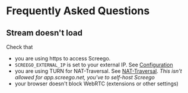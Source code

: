 # Frequently Asked Questions

## Stream doesn't load

Check that
* you are using https to access Screego.
* `SCREEGO_EXTERNAL_IP` is set to your external IP. See [Configuration](config.md)
* you are using TURN for NAT-Traversal. See [NAT-Traversal](nat-traversal.md). *This isn't allowed for app.screego.net, you've to self-host Screego*
* your browser doesn't block WebRTC (extensions or other settings)
